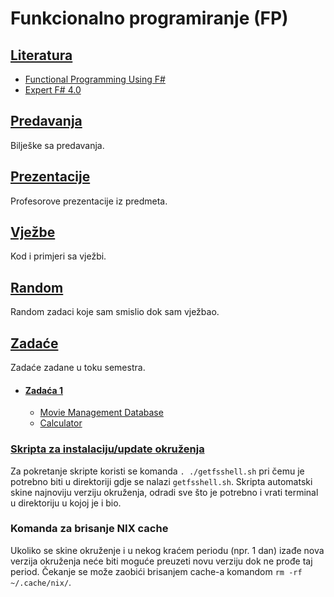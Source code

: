 Funkcionalno programiranje (FP)
===============================

## [Literatura](./Literatura/)
- [Functional Programming Using F#](./Literatura/Functional_Programming_Using_F#.pdf)
- [Expert F# 4.0](./Literatura/Expert_F#_4.0.pdf)

## [Predavanja](./Predavanja)
Bilješke sa predavanja.

## [Prezentacije](./Prezentacije)
Profesorove prezentacije iz predmeta.

## [Vježbe](./Vjezbe)
Kod i primjeri sa vježbi.

## [Random](./Random)
Random zadaci koje sam smislio dok sam vježbao.

## [Zadaće](./Zadace)
Zadaće zadane u toku semestra.
- #### [Zadaća 1](./Zadace/Zadaca1/)
    - [Movie Management Database](./Zadace/Zadaca1/Zadatak1/)
    - [Calculator](./Zadace/Zadaca1/Zadatak2/)

### [Skripta za instalaciju/update okruženja](./getfsshell.sh)
Za pokretanje skripte koristi se komanda `. ./getfsshell.sh` pri čemu je potrebno biti u direktoriji gdje se nalazi `getfsshell.sh`.
Skripta automatski skine najnoviju verziju okruženja, odradi sve što je potrebno i vrati terminal u direktoriju u kojoj je i bio.

### Komanda za brisanje NIX cache
Ukoliko se skine okruženje i u nekog kraćem periodu (npr. 1 dan) izađe nova verzija okruženja neće biti moguće preuzeti novu verziju dok ne prođe taj period.
Čekanje se može zaobići brisanjem cache-a komandom `rm -rf ~/.cache/nix/`.

